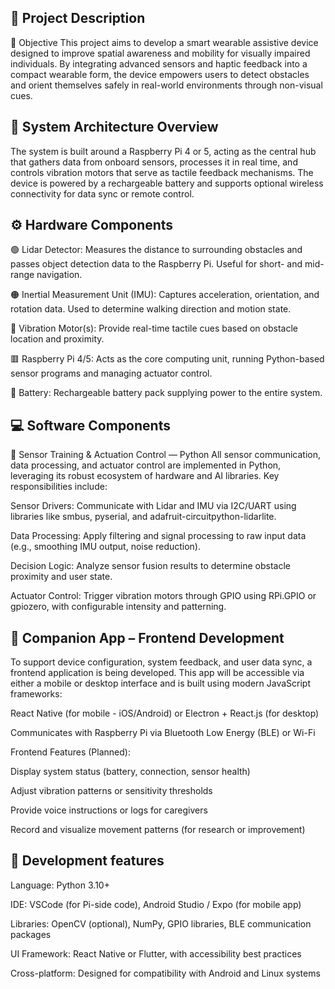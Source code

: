 ## 📌 Project Description
🎯 Objective
This project aims to develop a smart wearable assistive device designed to improve spatial awareness and mobility for visually impaired individuals. By integrating advanced sensors and haptic feedback into a compact wearable form, the device empowers users to detect obstacles and orient themselves safely in real-world environments through non-visual cues.

## 🧠 System Architecture Overview

The system is built around a Raspberry Pi 4 or 5, acting as the central hub that gathers data from onboard sensors, processes it in real time, and controls vibration motors that serve as tactile feedback mechanisms. The device is powered by a rechargeable battery and supports optional wireless connectivity for data sync or remote control.

## ⚙️ Hardware Components
🟢 Lidar Detector: Measures the distance to surrounding obstacles and passes object detection data to the Raspberry Pi. Useful for short- and mid-range navigation.

🟠 Inertial Measurement Unit (IMU): Captures acceleration, orientation, and rotation data. Used to determine walking direction and motion state.

🔵 Vibration Motor(s): Provide real-time tactile cues based on obstacle location and proximity.

🟥 Raspberry Pi 4/5: Acts as the core computing unit, running Python-based sensor programs and managing actuator control.

🔺 Battery: Rechargeable battery pack supplying power to the entire system.

## 💻 Software Components
🐍 Sensor Training & Actuation Control — Python
All sensor communication, data processing, and actuator control are implemented in Python, leveraging its robust ecosystem of hardware and AI libraries. Key responsibilities include:

Sensor Drivers: Communicate with Lidar and IMU via I2C/UART using libraries like smbus, pyserial, and adafruit-circuitpython-lidarlite.

Data Processing: Apply filtering and signal processing to raw input data (e.g., smoothing IMU output, noise reduction).

Decision Logic: Analyze sensor fusion results to determine obstacle proximity and user state.

Actuator Control: Trigger vibration motors through GPIO using RPi.GPIO or gpiozero, with configurable intensity and patterning.


## 📱 Companion App – Frontend Development
To support device configuration, system feedback, and user data sync, a frontend application is being developed. This app will be accessible via either a mobile or desktop interface and is built using modern JavaScript frameworks:

React Native (for mobile - iOS/Android) or Electron + React.js (for desktop)

Communicates with Raspberry Pi via Bluetooth Low Energy (BLE) or Wi-Fi

Frontend Features (Planned):

Display system status (battery, connection, sensor health)

Adjust vibration patterns or sensitivity thresholds

Provide voice instructions or logs for caregivers

Record and visualize movement patterns (for research or improvement)

## 🧪 Development features
Language: Python 3.10+

IDE: VSCode (for Pi-side code), Android Studio / Expo (for mobile app)

Libraries: OpenCV (optional), NumPy, GPIO libraries, BLE communication packages

UI Framework: React Native or Flutter, with accessibility best practices

Cross-platform: Designed for compatibility with Android and Linux systems